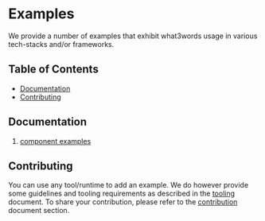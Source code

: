 # Examples

We provide a number of examples that exhibit what3words usage in various tech-stacks and/or frameworks.

## Table of Contents

- [Documentation](#documentation)
- [Contributing](#contributing)

## Documentation

1. [component examples](./components/README.md)

## Contributing

You can use any tool/runtime to add an example. We do however provide some guidelines and tooling requirements as described in the [tooling](../../docs/01-tooling.md) document. To share your contribution, please refer to the [contribution](../../README.md#contributing) document section.
